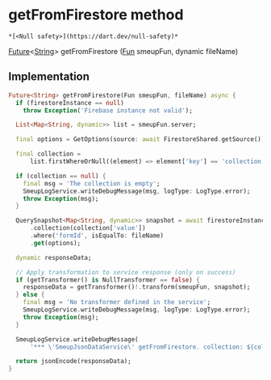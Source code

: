 


# getFromFirestore method




    *[<Null safety>](https://dart.dev/null-safety)*




[Future](https://api.flutter.dev/flutter/dart-async/Future-class.html)&lt;[String](https://api.flutter.dev/flutter/dart-core/String-class.html)> getFromFirestore
([Fun](../../smeup_models_fun/Fun-class.md) smeupFun, dynamic fileName)








## Implementation

```dart
Future<String> getFromFirestore(Fun smeupFun, fileName) async {
  if (firestoreInstance == null)
    throw Exception('Firebase instance not valid');

  List<Map<String, dynamic>> list = smeupFun.server;

  final options = GetOptions(source: await FirestoreShared.getSource());

  final collection =
      list.firstWhereOrNull((element) => element['key'] == 'collection');

  if (collection == null) {
    final msg = 'The collection is empty';
    SmeupLogService.writeDebugMessage(msg, logType: LogType.error);
    throw Exception(msg);
  }

  QuerySnapshot<Map<String, dynamic>> snapshot = await firestoreInstance!
      .collection(collection['value'])
      .where('formId', isEqualTo: fileName)
      .get(options);

  dynamic responseData;

  // Apply transformation to service response (only on success)
  if (getTransformer() is NullTransformer == false) {
    responseData = getTransformer()!.transform(smeupFun, snapshot);
  } else {
    final msg = 'No transformer defined in the service';
    SmeupLogService.writeDebugMessage(msg, logType: LogType.error);
    throw Exception(msg);
  }

  SmeupLogService.writeDebugMessage(
      '*** \'SmeupJsonDataService\' getFromFirestore. collection: ${collection['value']}; form: $fileName');

  return jsonEncode(responseData);
}
```







